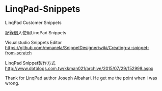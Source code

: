 # LinqPad-Snippets
LinqPad Customer Snippets

記錄個人使用LinqPad Snippets

Visualstudio Snippets Editor<br/>
https://github.com/mmanela/SnippetDesigner/wiki/Creating-a-snippet-from-scratch

LinqPad Snippet製作方式
http://www.dotblogs.com.tw/kkman021/archive/2015/07/29/152998.aspx

Thank for LinqPad author Joseph Albahari.
He get me the point when i was wrong.
